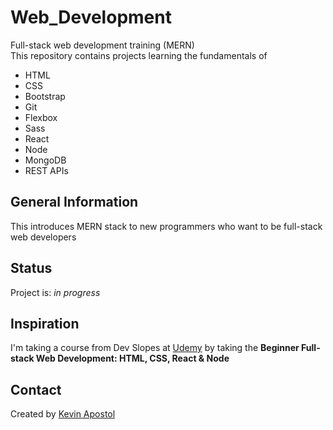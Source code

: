 # Web_Development
Full-stack web development training (MERN)
<br>This repository contains projects learning the fundamentals of
- HTML
- CSS
- Bootstrap 
- Git
- Flexbox
- Sass
- React
- Node
- MongoDB
- REST APIs

## General Information
 This introduces MERN stack to new programmers who want to be full-stack web developers
 
## Status
Project is: <em>in progress</em>

## Inspiration
I'm taking a course from Dev Slopes at 
<a href="https://www.udemy.com/user/devslopes/">Udemy</a> by taking the <strong> Beginner Full-stack
 Web Development: HTML, CSS, React & Node</strong>

## Contact
Created by <a href="https://github.com/kevapostol/"> Kevin Apostol </a>
